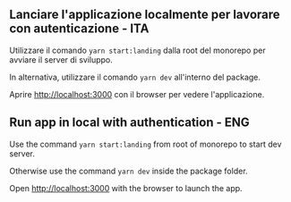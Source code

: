## Lanciare l'applicazione localmente per lavorare con autenticazione - ITA
Utilizzare il comando ```yarn start:landing``` dalla root del monorepo per avviare il server di sviluppo.


In alternativa, utilizzare il comando ```yarn dev``` all'interno del package.


Aprire [http://localhost:3000](http://localhost:3000) con il browser per vedere l'applicazione.

## Run app in local with authentication - ENG
Use the command ```yarn start:landing``` from root of monorepo to start dev server.

Otherwise use the command ```yarn dev``` inside the package folder.

Open [http://localhost:3000](http://localhost:3000) with the browser to launch the app.